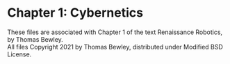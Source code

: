 # Chapter 1: Cybernetics
These files are associated with Chapter 1 of the text Renaissance Robotics, by Thomas Bewley.<BR>
All files Copyright 2021 by Thomas Bewley, distributed under Modified BSD License.
